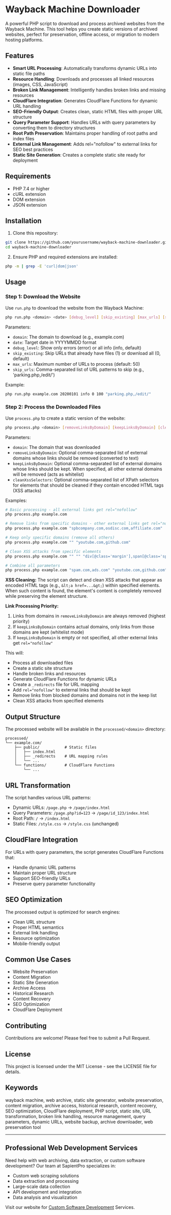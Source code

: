 # Wayback Machine Downloader

A powerful PHP script to download and process archived websites from the Wayback Machine. This tool helps you create static versions of archived websites, perfect for preservation, offline access, or migration to modern hosting platforms.

## Features

- **Smart URL Processing**: Automatically transforms dynamic URLs into static file paths
- **Resource Handling**: Downloads and processes all linked resources (images, CSS, JavaScript)
- **Broken Link Management**: Intelligently handles broken links and missing resources
- **CloudFlare Integration**: Generates CloudFlare Functions for dynamic URL handling
- **SEO-Friendly Output**: Creates clean, static HTML files with proper URL structure
- **Query Parameter Support**: Handles URLs with query parameters by converting them to directory structures
- **Root Path Preservation**: Maintains proper handling of root paths and index files
- **External Link Management**: Adds rel="nofollow" to external links for SEO best practices
- **Static Site Generation**: Creates a complete static site ready for deployment

## Requirements

- PHP 7.4 or higher
- cURL extension
- DOM extension
- JSON extension

## Installation

1. Clone this repository:
```bash
git clone https://github.com/yourusername/wayback-machine-downloader.git
cd wayback-machine-downloader
```

2. Ensure PHP and required extensions are installed:
```bash
php -m | grep -E 'curl|dom|json'
```

## Usage

### Step 1: Download the Website

Use `run.php` to download the website from the Wayback Machine:

```bash
php run.php <domain> <date> [debug_level] [skip_existing] [max_urls] [skip_urls]
```

Parameters:
- `domain`: The domain to download (e.g., example.com)
- `date`: Target date in YYYYMMDD format
- `debug_level`: Show only errors (error) or all info (info, default)
- `skip_existing`: Skip URLs that already have files (1) or download all (0, default)
- `max_urls`: Maximum number of URLs to process (default: 50)
- `skip_urls`: Comma-separated list of URL patterns to skip (e.g., 'parking.php,/edit/')

Example:
```bash
php run.php example.com 20200101 info 0 100 "parking.php,/edit/"
```

### Step 2: Process the Downloaded Files

Use `process.php` to create a static version of the website:

```bash
php process.php <domain> [removeLinksByDomain] [keepLinksByDomain] [cleanXssSelectors]
```

Parameters:
- `domain`: The domain that was downloaded
- `removeLinksByDomain`: Optional comma-separated list of external domains whose links should be removed (converted to text)
- `keepLinksByDomain`: Optional comma-separated list of external domains whose links should be kept. When specified, all other external domains will be removed (acts as whitelist)
- `cleanXssSelectors`: Optional comma-separated list of XPath selectors for elements that should be cleaned if they contain encoded HTML tags (XSS attacks)

Examples:
```bash
# Basic processing - all external links get rel="nofollow"
php process.php example.com

# Remove links from specific domains - other external links get rel="nofollow"
php process.php example.com "spbcompany.com,osdisc.com,affiliate.com"

# Keep only specific domains (remove all others)
php process.php example.com "" "youtube.com,github.com"

# Clean XSS attacks from specific elements
php process.php example.com "" "" "div[@class='margin'],span[@class='spam']"

# Combine all parameters
php process.php example.com "spam.com,ads.com" "youtube.com,github.com" "div[@class='margin']"
```

**XSS Cleaning:**
The script can detect and clean XSS attacks that appear as encoded HTML tags (e.g., `&lt;a href=...&gt;`) within specified elements. When such content is found, the element's content is completely removed while preserving the element structure.

**Link Processing Priority:**
1. Links from domains in `removeLinksByDomain` are always removed (highest priority)
2. If `keepLinksByDomain` contains actual domains, only links from those domains are kept (whitelist mode)
3. If `keepLinksByDomain` is empty or not specified, all other external links get `rel="nofollow"`

This will:
- Process all downloaded files
- Create a static site structure
- Handle broken links and resources
- Generate CloudFlare Functions for dynamic URLs
- Create a `_redirects` file for URL mapping
- Add `rel="nofollow"` to external links that should be kept
- Remove links from blocked domains and domains not in the keep list
- Clean XSS attacks from specified elements

## Output Structure

The processed website will be available in the `processed/<domain>` directory:

```
processed/
└── example.com/
    ├── public/           # Static files
    │   ├── index.html
    │   ├── _redirects    # URL mapping rules
    │   └── ...
    └── functions/        # CloudFlare Functions
        └── ...
```

## URL Transformation

The script handles various URL patterns:

- Dynamic URLs: `/page.php` → `/page/index.html`
- Query Parameters: `/page.php?id=123` → `/page/id_123/index.html`
- Root Path: `/` → `/index.html`
- Static Files: `/style.css` → `/style.css` (unchanged)

## CloudFlare Integration

For URLs with query parameters, the script generates CloudFlare Functions that:
- Handle dynamic URL patterns
- Maintain proper URL structure
- Support SEO-friendly URLs
- Preserve query parameter functionality

## SEO Optimization

The processed output is optimized for search engines:
- Clean URL structure
- Proper HTML semantics
- External link handling
- Resource optimization
- Mobile-friendly output

## Common Use Cases

- Website Preservation
- Content Migration
- Static Site Generation
- Archive Access
- Historical Research
- Content Recovery
- SEO Optimization
- CloudFlare Deployment

## Contributing

Contributions are welcome! Please feel free to submit a Pull Request.

## License

This project is licensed under the MIT License - see the LICENSE file for details.

## Keywords

wayback machine, web archive, static site generator, website preservation, content migration, archive access, historical research, content recovery, SEO optimization, CloudFlare deployment, PHP script, static site, URL transformation, broken link handling, resource management, query parameters, dynamic URLs, website backup, archive downloader, web preservation tool

---

## Professional Web Development Services

Need help with web archiving, data extraction, or custom software development? Our team at SapientPro specializes in:

- Custom web scraping solutions
- Data extraction and processing
- Large-scale data collection
- API development and integration
- Data analysis and visualization

Visit our website for [Custom Software Development](https://sapient.pro/custom-software-development) Services. 